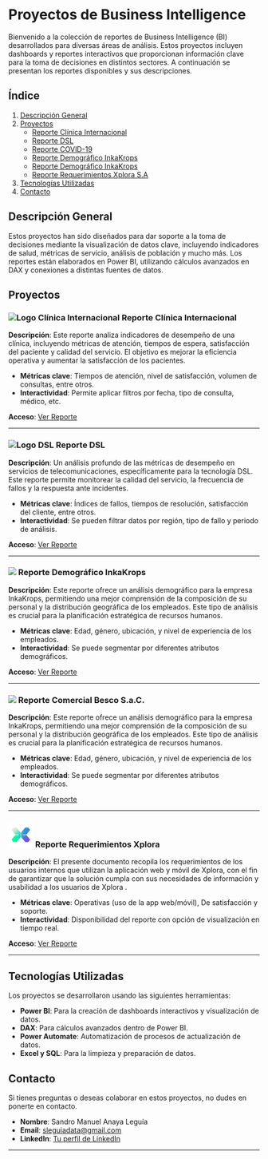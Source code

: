 # Proyectos de Business Intelligence

Bienvenido a la colección de reportes de Business Intelligence (BI) desarrollados para diversas áreas de análisis. Estos proyectos incluyen dashboards y reportes interactivos que proporcionan información clave para la toma de decisiones en distintos sectores. A continuación se presentan los reportes disponibles y sus descripciones.

## Índice

1. [Descripción General](#descripción-general)
2. [Proyectos](#proyectos)
   - [Reporte Clínica Internacional](#reporte-clínica-internacional)
   - [Reporte DSL](#reporte-dsl)
   - [Reporte COVID-19](#reporte-covid-19)
   - [Reporte Demográfico InkaKrops](#reporte-demográfico-inkakrops)
   - [Reporte Demográfico InkaKrops](#reporte-demográfico-inkakrops)
   - [Reporte Requerimientos Xplora S.A](#reporte-demográfico-inkakrops)
3. [Tecnologías Utilizadas](#tecnologías-utilizadas)
4. [Contacto](#contacto)

## Descripción General

Estos proyectos han sido diseñados para dar soporte a la toma de decisiones mediante la visualización de datos clave, incluyendo indicadores de salud, métricas de servicio, análisis de población y mucho más. Los reportes están elaborados en Power BI, utilizando cálculos avanzados en DAX y conexiones a distintas fuentes de datos.

## Proyectos

### <img src="Logos/clinica.png" alt="Logo Clínica Internacional" width="50"/> Reporte Clínica Internacional

**Descripción**: Este reporte analiza indicadores de desempeño de una clínica, incluyendo métricas de atención, tiempos de espera, satisfacción del paciente y calidad del servicio. El objetivo es mejorar la eficiencia operativa y aumentar la satisfacción de los pacientes.

- **Métricas clave**: Tiempos de atención, nivel de satisfacción, volumen de consultas, entre otros.
- **Interactividad**: Permite aplicar filtros por fecha, tipo de consulta, médico, etc.

**Acceso**: [Ver Reporte](https://app.powerbi.com/view?r=eyJrIjoiMGNlODE0NTYtZjE2Zi00MTdkLTgyMjMtNmI0NjhiMWM3ZjhiIiwidCI6ImM0YTY2YzM0LTJiYjctNDUxZi04YmUxLWIyYzI2YTQzMDE1OCIsImMiOjR9&embedImagePlaceholder=true)

---

### <img src="Logos/dls.png" alt="Logo DSL" width="40"/> Reporte DSL

**Descripción**: Un análisis profundo de las métricas de desempeño en servicios de telecomunicaciones, específicamente para la tecnología DSL. Este reporte permite monitorear la calidad del servicio, la frecuencia de fallos y la respuesta ante incidentes.

- **Métricas clave**: Índices de fallos, tiempos de resolución, satisfacción del cliente, entre otros.
- **Interactividad**: Se pueden filtrar datos por región, tipo de fallo y periodo de análisis.

**Acceso**: [Ver Reporte](https://app.powerbi.com/view?r=eyJrIjoiZDUzZjdjM2EtM2RkZC00YmY2LTg2YmItMTc2NzYwZmI5YWJkIiwidCI6ImM0YTY2YzM0LTJiYjctNDUxZi04YmUxLWIyYzI2YTQzMDE1OCIsImMiOjR9&embedImagePlaceholder=true)

---

### <img src="Logos/inkacrops.png" width="50"/> Reporte Demográfico InkaKrops

**Descripción**: Este reporte ofrece un análisis demográfico para la empresa InkaKrops, permitiendo una mejor comprensión de la composición de su personal y la distribución geográfica de los empleados. Este tipo de análisis es crucial para la planificación estratégica de recursos humanos.

- **Métricas clave**: Edad, género, ubicación, y nivel de experiencia de los empleados.
- **Interactividad**: Se puede segmentar por diferentes atributos demográficos.

**Acceso**: [Ver Reporte](https://app.powerbi.com/view?r=eyJrIjoiMzY4NzU2ZTktYTdiMy00NmY4LWI1MzUtZDkwNTY2YmY3ODgwIiwidCI6ImM0YTY2YzM0LTJiYjctNDUxZi04YmUxLWIyYzI2YTQzMDE1OCIsImMiOjR9&embedImagePlaceholder=true)

---

### <img src="Logos/besco.png" width="50"/> Reporte Comercial Besco S.a.C.

**Descripción**: Este reporte ofrece un análisis demográfico para la empresa InkaKrops, permitiendo una mejor comprensión de la composición de su personal y la distribución geográfica de los empleados. Este tipo de análisis es crucial para la planificación estratégica de recursos humanos.

- **Métricas clave**: Edad, género, ubicación, y nivel de experiencia de los empleados.
- **Interactividad**: Se puede segmentar por diferentes atributos demográficos.

**Acceso**: [Ver Reporte](https://app.powerbi.com/view?r=eyJrIjoiYmVlMWIyMzItYjdjZi00MDRlLThlYjYtNjFlMjE4MjcwNjA1IiwidCI6ImI1ZmRjNDNkLTg5MGYtNDIwOC05MTdkLTEwN2M3MTFkNTdjYyJ9)

---

### <img src="Logos\xplora_grupolucky_logo.jpeg" width="50"/> Reporte Requerimientos Xplora

**Descripción**: El presente documento recopila los requerimientos de los usuarios internos que utilizan la aplicación web y móvil de Xplora, con el fin de garantizar que la solución cumpla con sus necesidades de información y usabilidad a los usuarios de Xplora .

- **Métricas clave**: Operativas (uso de la app web/móvil), De satisfacción y soporte.
- **Interactividad**: Disponibilidad del reporte con opción de visualización en tiempo real.

**Acceso**: [Ver Reporte](https://app.powerbi.com/view?r=eyJrIjoiZDhlMzVlYjItZTcxMC00ODNiLWI4ZGQtZjMxZjZhZjE4NTAxIiwidCI6IjY3Mzk4ZjkyLWJiNDYtNDQ5MS04OGYyLWU4ZWRkNTg0MDFiZCIsImMiOjR9)

---
## Tecnologías Utilizadas

Los proyectos se desarrollaron usando las siguientes herramientas:

- **Power BI**: Para la creación de dashboards interactivos y visualización de datos.
- **DAX**: Para cálculos avanzados dentro de Power BI.
- **Power Automate**: Automatización de procesos de actualización de datos.
- **Excel y SQL**: Para la limpieza y preparación de datos.

## Contacto

Si tienes preguntas o deseas colaborar en estos proyectos, no dudes en ponerte en contacto.

- **Nombre**: Sandro Manuel Anaya Leguía
- **Email**: sleguiadata@gmail.com
- **LinkedIn**: [Tu perfil de LinkedIn](https://www.linkedin.com/in/sandroanayaleguia/)

---
